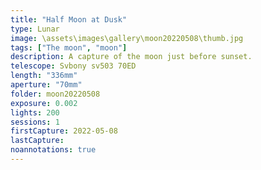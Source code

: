 ```yaml
---
title: "Half Moon at Dusk"
type: Lunar
image: \assets\images\gallery\moon20220508\thumb.jpg
tags: ["The moon", "moon"]
description: A capture of the moon just before sunset.
telescope: Svbony sv503 70ED
length: "336mm"
aperture: "70mm"
folder: moon20220508
exposure: 0.002
lights: 200
sessions: 1
firstCapture: 2022-05-08
lastCapture:
noannotations: true
---
```

